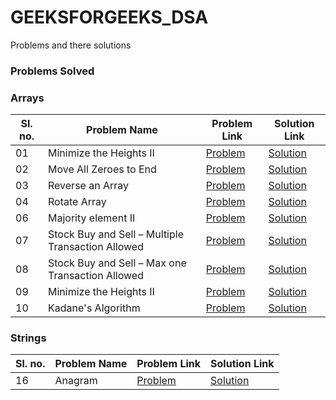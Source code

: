 # GEEKSFORGEEKS_DSA


Problems and there solutions


### Problems Solved

### Arrays
|Sl. no.|Problem Name|Problem Link|Solution Link|
--|---|---|--
|01|Minimize the Heights II|[Problem](./Minimize_the_heights_ii/problem.md)|[Solution](./Minimize_the_heights_ii/Main.java)|
|02|Move All Zeroes to End|[Problem](./Move_All_Zeroes_to_End/problem.md)|[Solution](./Move_All_Zeroes_to_End/Main.java)|
|03|Reverse an Array|[Problem](./Reverse_an_array/problem.md)|[Solution](./Reverse_an_array/Main.java)|
|04|Rotate Array|[Problem](./Rotate_array/problem.md)|[Solution](./Rotate_array/Main.java)|
|06|Majority element II|[Problem](./Majority_element_ii/problem.md)|[Solution](./Majority_element_ii/Main.java)|
|07|Stock Buy and Sell – Multiple Transaction Allowed|[Problem](./Stock_buy_sell_multi/problem.md)|[Solution](./Stock_buy_sell_multi/Main.java)|
|08|Stock Buy and Sell – Max one Transaction Allowed|[Problem](./Stock_buy_sell_one/problem.md)|[Solution](./Stock_buy_sell_one/Main.java)|
|09|Minimize the Heights II|[Problem](./Minimize_the_heights_ii/problem.md)|[Solution](./Minimize_the_heights_ii/Main.java)|
|10|Kadane's Algorithm|[Problem](./Kadanes_alorigthm/problem.md)|[Solution](./Kadanes_alorigthm/Main.java)|


### Strings
|Sl. no.|Problem Name|Problem Link|Solution Link|
--|---|---|--
|16|Anagram|[Problem](./Anagram/problem.md)|[Solution](./Anagram/Main.java)|
